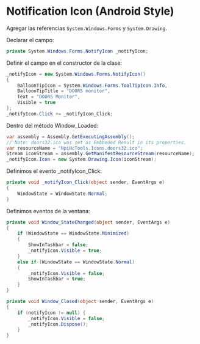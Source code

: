 # Notification Icon (Android Style)
Agregar las referencias `System.Windows.Forms` y `System.Drawing`.

Declarar el campo:

```csharp
private System.Windows.Forms.NotifyIcon _notifyIcon;
```

Definir el campo en el constructor de la clase:

```csharp
_notifyIcon = new System.Windows.Forms.NotifyIcon()
{
	BalloonTipIcon = System.Windows.Forms.ToolTipIcon.Info,
	BalloonTipTitle = "DOORS monitor",
	Text = "DOORS Monitor",
	Visible = true
};
_notifyIcon.Click += _notifyIcon_Click;
```

Dentro del método Window_Loaded:

```csharp
var assembly = Assembly.GetExecutingAssembly();
// Note: doors32.ico was set as Embbeded Result in its properties.
var resourceName = "NpiHcTools.Icons.doors32.ico";
Stream iconStream = assembly.GetManifestResourceStream(resourceName);
_notifyIcon.Icon = new System.Drawing.Icon(iconStream);
```

Definimos el evento _notifyIcon_Click:

```csharp
private void _notifyIcon_Click(object sender, EventArgs e)
{
    WindowState = WindowState.Normal;
}
```

Definimos eventos de la ventana:

```csharp
private void Window_StateChanged(object sender, EventArgs e)
{
    if (WindowState == WindowState.Minimized)
    {
        ShowInTaskbar = false;
        _notifyIcon.Visible = true;
    }
    else if (WindowState == WindowState.Normal)
    {
        _notifyIcon.Visible = false;
        ShowInTaskbar = true;
    }
}

private void Window_Closed(object sender, EventArgs e)
{
    if (notifyIcon != null) {
        _notifyIcon.Visible = false;
        _notifyIcon.Dispose();
    }
}
```
